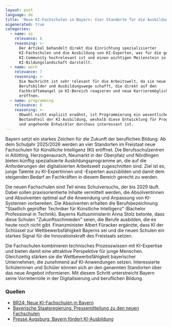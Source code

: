 ```yaml
---
layout: post
language: de
title: 'Neue KI-Fachschulen in Bayern: Vier Standorte für die Ausbildung von Experten'
aigenerated: true
categories:
  - name: ai
    relevance: 8
    reasoning: >-
      Der Artikel behandelt direkt die Einrichtung spezialisierter
      KI-Fachschulen und die Ausbildung von KI-Experten, was für die gesamte
      KI-Community hochrelevant ist und einen wichtigen Meilenstein in der
      KI-Bildungslandschaft darstellt.
  - name: work
    relevance: 7
    reasoning: >-
      Die Nachricht ist sehr relevant für die Arbeitswelt, da sie neue
      Berufsbilder und Ausbildungswege schafft, die direkt auf den
      Fachkräftemangel im KI-Bereich reagieren und neue Karrieremöglichkeiten
      eröffnen.
  - name: programming
    relevance: 6
    reasoning: >-
      Obwohl nicht explizit erwähnt, ist Programmierung ein wesentlicher
      Bestandteil der KI-Ausbildung, weshalb diese Entwicklung für Programmierer
      und angehende Entwickler durchaus interessant ist.
---
```


Bayern setzt ein starkes Zeichen für die Zukunft der beruflichen Bildung: Ab dem Schuljahr 2025/2026 werden an vier Standorten im Freistaat neue Fachschulen für Künstliche Intelligenz (KI) eröffnet. Die Berufsschulzentren in Altötting, Herzogenaurach, Neumarkt in der Oberpfalz und Nördlingen bieten künftig spezialisierte Ausbildungsprogramme an, die auf die Anforderungen der digitalisierten Arbeitswelt zugeschnitten sind. Ziel ist es, junge Talente zu KI-Expertinnen und -Experten auszubilden und damit dem steigenden Bedarf an Fachkräften in diesem Bereich gerecht zu werden.

<!--more-->

Die neuen Fachschulen sind Teil eines Schulversuchs, der bis 2029 läuft. Dabei sollen praxisorientierte Inhalte vermittelt werden, die Absolventinnen und Absolventen optimal auf die Anwendung und Anpassung von KI-Systemen vorbereiten. Die Absolventen erhalten die Berufsbezeichnung "Staatlich geprüfter Techniker für Künstliche Intelligenz" (Bachelor Professional in Technik). Bayerns Kultusministerin Anna Stolz betonte, dass diese Schulen "Zukunftsschmieden" seien, die Berufe ausbilden, die es heute noch nicht gibt. Finanzminister Albert Füracker ergänzte, dass KI der Schlüssel zur Wettbewerbsfähigkeit Bayerns sei und die neuen Schulen ein starkes Signal für die Innovationskraft des Freistaats setzen.

Die Fachschulen kombinieren technisches Prozesswissen mit KI-Expertise und bieten damit eine attraktive Perspektive für junge Menschen. Gleichzeitig stärken sie die Wettbewerbsfähigkeit bayerischer Unternehmen, die zunehmend auf KI-Anwendungen setzen. Interessierte Schülerinnen und Schüler können sich an den genannten Standorten über das neue Angebot informieren. Mit diesem Schritt unterstreicht Bayern seine Vorreiterrolle in der Digitalisierung und beruflichen Bildung.

### Quellen
- [BR24: Neue KI-Fachschulen in Bayern](https://www.br.de/nachrichten/bayern/neue-ki-fachschulen-vier-standorte-in-bayern,UqN4CzX)  
- [Bayerische Staatsregierung: Pressemitteilung zu den neuen Fachschulen](https://www.km.bayern.de/meldung/bayern-zeigt-seine-innovationskraft-und-setzt-mit-vier-fachschulen-fuer-kuenstliche-intelligenz-bundesweit-neue-massstae)  
- [Presse Augsburg: Bayern fördert KI-Ausbildung](https://presse-augsburg.de/bayern-foerdert-ki-ausbildung-mit-neuen-fachschulen/1026786/)
